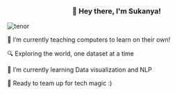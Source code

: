 ### <div align="center">👋 Hey there, I'm Sukanya!</div>  

![tenor](https://github.com/Sukanyasingh3/Sukanyasingh3/assets/113462236/c77c81fb-bba4-4e2d-8f98-a93fb6fe779f)


🔭 I’m currently teaching computers to learn on their own!

🔍 Exploring the world, one dataset at a time

🌱 I’m currently learning Data visualization and NLP

🤝 Ready to team up for tech magic :)

